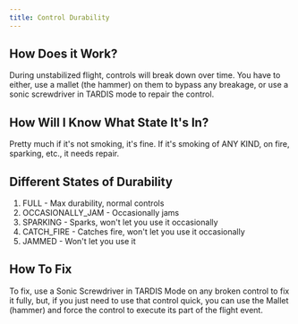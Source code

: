 ```yaml
---
title: Control Durability
---
```


## How Does it Work?
During unstabilized flight, controls will break down over time. You have to either, use a mallet (the hammer) on them to bypass any breakage, or use a sonic screwdriver in TARDIS mode to repair the control.

## How Will I Know What State It's In?
Pretty much if it's not smoking, it's fine. If it's smoking of ANY KIND, on fire, sparking, etc., it needs repair.

## Different States of Durability
1. FULL - Max durability, normal controls
2. OCCASIONALLY_JAM - Occasionally jams
3. SPARKING - Sparks, won't let you use it occasionally
4. CATCH_FIRE - Catches fire, won't let you use it occasionally
5. JAMMED - Won't let you use it

## How To Fix
To fix, use a Sonic Screwdriver in TARDIS Mode on any broken control to fix it fully, but, if you just need to use that control quick, you can use the Mallet (hammer) and force the control to execute its part of the flight event.

